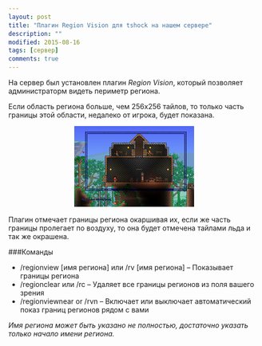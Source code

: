 ```yaml
---
layout: post
title: "Плагин Region Vision для tshock на нашем сервере"
description: ""
modified: 2015-08-16
tags: [сервер]
comments: true
---
```


На сервер был установлен плагин *Region Vision*, который позволяет администраторм видеть периметр региона.

Если область региона больше, чем 256x256 тайлов, то только часть границы этой области, недалеко от игрока, будет показана.

<div align="center"><figure>
	<a href="/images/posts/terraria-tshock-region-vision/RegionVision.png"><img src="/images/posts/terraria-tshock-region-vision/RegionVision_m.png" alt=""></a>
</figure></div>

Плагин отмечает границы региона окаршивая их, если же часть границы пролегает по воздуху, то она будет отмечена тайлами льда и так же окрашена.
<!-- more -->

###Команды
* /regionview [имя региона] или /rv [имя региона] – Показывает границы региона
* /regionclear или /rc – Удаляет все границы регионов из поля вашего зрения
* /regionviewnear or /rvn – Включает или выключает автоматический показ границ регионов рядом с вами

*Имя региона может быть указано не полностью, достаточно указать только начало имени региона.*
